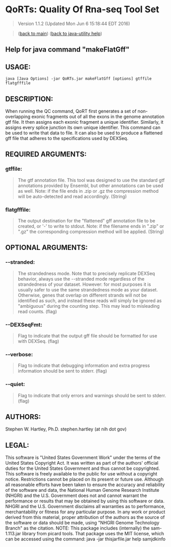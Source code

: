 # QoRTs: Quality Of Rna-seq Tool Set
> Version 1.1.2 (Updated Mon Jun  6 15:18:44 EDT 2016)

> ([back to main](../index.html)) ([back to java-utility help](index.html))

## Help for java command "makeFlatGff"

## USAGE:

    java [Java Options] -jar QoRTs.jar makeFlatGff [options] gtffile flatgfffile


## DESCRIPTION:

When running the QC command, QoRT first generates a set of non\-overlapping exonic fragments out of all the exons in the genome annotation gtf file\. It then assigns each exonic fragment a unique identifier\. Similarly, it assigns every splice junction its own unique identifier\. This command can be used to write that data to file\.
It can also be used to produce a flattened gff file that adheres to the specifications used by DEXSeq\.

## REQUIRED ARGUMENTS:
### gtffile:

> The gtf annotation file. This tool was designed to use the standard gtf annotations provided by Ensembl, but other annotations can be used as well. Note: if the file ends in .zip or .gz the compression method will be auto-detected and read accordingly. (String)


### flatgfffile:

> The output destination for the "flattened" gff annotation file to be created, or '-' to write to stdout. Note: if the filename ends in ".zip" or ".gz" the corresponding compression method will be applied. (String)



## OPTIONAL ARGUMENTS:
### --stranded:

> The strandedness mode. Note that to precisely replicate DEXSeq behavior, always use the --stranded mode regardless of the strandedness of your dataset. However: for most purposes it is usually safer to use the same strandedness mode as your dataset. Otherwise, genes that overlap on different strands will not be identified as such, and instead these reads will simply be ignored as "ambiguous" during the counting step. This may lead to misleading read counts. (flag)

### --DEXSeqFmt:

> Flag to indicate that the output gff file should be formatted for use with DEXSeq. (flag)

### --verbose:

> Flag to indicate that debugging information and extra progress information should be sent to stderr. (flag)

### --quiet:

> Flag to indicate that only errors and warnings should be sent to stderr. (flag)

## AUTHORS:

Stephen W\. Hartley, Ph\.D\. stephen\.hartley \(at nih dot gov\)

## LEGAL:

 This software is "United States Government Work" under the terms of the United States Copyright  Act\.  It was written as part of the authors' official duties for the United States Government and  thus cannot be copyrighted\.  This software is freely available to the public for use without a  copyright notice\.  Restrictions cannot be placed on its present or future use\.  Although all reasonable efforts have been taken to ensure the accuracy and reliability of the  software and data, the National Human Genome Research Institute \(NHGRI\) and the U\.S\. Government  does not and cannot warrant the performance or results that may be obtained by using this software  or data\.  NHGRI and the U\.S\. Government disclaims all warranties as to performance, merchantability  or fitness for any particular purpose\.  In any work or product derived from this material, proper attribution of the authors as the source  of the software or data should be made, using "NHGRI Genome Technology Branch" as the citation\.  NOTE: This package includes \(internally\) the sam\-1\.113\.jar library from picard tools\. That package uses the MIT license, which can be accessed using the command:  java \-jar thisjarfile\.jar help samjdkinfo

